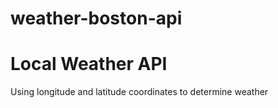 # weather-boston-api

<h1>Local Weather API</h1>

<p>Using longitude and latitude coordinates to determine weather</p>
